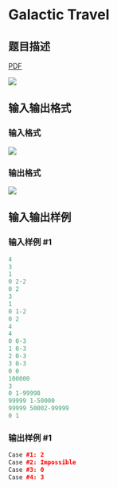 # Galactic Travel

## 题目描述

[problemUrl]: https://uva.onlinejudge.org/index.php?option=com_onlinejudge&Itemid=8&category=23&page=show_problem&problem=2106

[PDF](https://uva.onlinejudge.org/external/111/p11165.pdf)

![](https://cdn.luogu.com.cn/upload/vjudge_pic/UVA11165/3fb5e676f506a97f10bdf204b416e5c8400c1fad.png)

## 输入输出格式

### 输入格式

![](https://cdn.luogu.com.cn/upload/vjudge_pic/UVA11165/01dbb1ad9dfb0f9c0e8c5ec400c96bcefcbf0d3f.png)

### 输出格式

![](https://cdn.luogu.com.cn/upload/vjudge_pic/UVA11165/acb523a493b89e45143f5577b0f69ca0b9055b0e.png)

## 输入输出样例

### 输入样例 #1

```cpp
4
3
1
0 2-2
0 2
3
1
0 1-2
0 2
4
4
0 0-3
1 0-3
2 0-3
3 0-3
0 0
100000
3
0 1-99998
99999 1-50000
99999 50002-99999
0 1
```


### 输出样例 #1

```cpp
Case #1: 2
Case #2: Impossible
Case #3: 0
Case #4: 3
```


